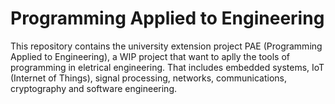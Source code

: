 # Programming Applied to Engineering
This repository contains the university extension project PAE (Programming Applied to Engineering), a WIP project that want to aplly the tools of programming in eletrical engineering. That includes embedded systems, IoT (Internet of Things), signal processing, networks, communications, cryptography and software engineering.
